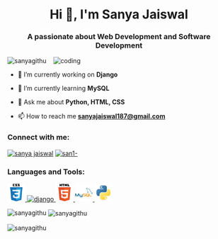 <h1 align="center">Hi 👋, I'm Sanya Jaiswal</h1>
<h3 align="center">A passionate about Web Development and Software Development</h3>

<img align="right" alt="coding" width="400" src="https://media4.giphy.com/media/v1.Y2lkPTZjMDliOTUyZnN2cHA3cm5kdWFheHlpNHFicGxuYWp6cjd2bzI1bDdoYnFxcmd4ZCZlcD12MV9naWZzX3NlYXJjaCZjdD1n/2IudUHdI075HL02Pkk/source.gif" />

<p align="left"> <img src="https://komarev.com/ghpvc/?username=sanyagithu&label=Profile%20views&color=0e75b6&style=flat" alt="sanyagithu" /> </p>

- 🔭 I’m currently working on **Django**

- 🌱 I’m currently learning **MySQL**

- 💬 Ask me about **Python, HTML, CSS**

- 📫 How to reach me **sanyajaiswal187@gmail.com**

<h3 align="left">Connect with me:</h3>
<p align="left">
<a href="https://linkedin.com/in/sanya jaiswal" target="blank"><img align="center" src="https://raw.githubusercontent.com/rahuldkjain/github-profile-readme-generator/master/src/images/icons/Social/linked-in-alt.svg" alt="sanya jaiswal" height="30" width="40" /></a>
<a href="https://www.leetcode.com/san1-" target="blank"><img align="center" src="https://raw.githubusercontent.com/rahuldkjain/github-profile-readme-generator/master/src/images/icons/Social/leet-code.svg" alt="san1-" height="30" width="40" /></a>
</p>

<h3 align="left">Languages and Tools:</h3>
<p align="left"> <a href="https://www.w3schools.com/css/" target="_blank" rel="noreferrer"> <img src="https://raw.githubusercontent.com/devicons/devicon/master/icons/css3/css3-original-wordmark.svg" alt="css3" width="40" height="40"/> </a> <a href="https://www.djangoproject.com/" target="_blank" rel="noreferrer"> <img src="https://cdn.worldvectorlogo.com/logos/django.svg" alt="django" width="40" height="40"/> </a> <a href="https://www.w3.org/html/" target="_blank" rel="noreferrer"> <img src="https://raw.githubusercontent.com/devicons/devicon/master/icons/html5/html5-original-wordmark.svg" alt="html5" width="40" height="40"/> </a> <a href="https://www.mysql.com/" target="_blank" rel="noreferrer"> <img src="https://raw.githubusercontent.com/devicons/devicon/master/icons/mysql/mysql-original-wordmark.svg" alt="mysql" width="40" height="40"/> </a> <a href="https://www.python.org" target="_blank" rel="noreferrer"> <img src="https://raw.githubusercontent.com/devicons/devicon/master/icons/python/python-original.svg" alt="python" width="40" height="40"/> </a> </p>

<p><img align="left" src="https://github-readme-stats.vercel.app/api/top-langs?username=sanyagithu&show_icons=true&locale=en&layout=compact" alt="sanyagithu" /></p>

<p>&nbsp;<img align="center" src="https://github-readme-stats.vercel.app/api?username=sanyagithu&show_icons=true&locale=en" alt="sanyagithu" /></p>

<p><img align="center" src="https://github-readme-streak-stats.herokuapp.com/?user=sanyagithu&" alt="sanyagithu" /></p>
